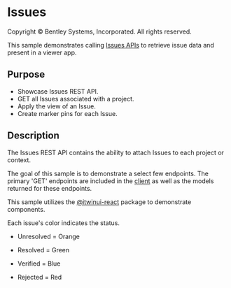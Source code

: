 # Issues

Copyright © Bentley Systems, Incorporated. All rights reserved.

This sample demonstrates calling [Issues APIs](https://developer.bentley.com/api-groups/project-delivery/apis/issues-v1/) to retrieve issue data and present in a viewer app. 

## Purpose
- Showcase Issues REST API.
- GET all Issues associated with a project.
- Apply the view of an Issue.
- Create marker pins for each Issue.

## Description
The Issues REST API contains the ability to attach Issues to each project or context. 

The goal of this sample is to demonstrate a select few endpoints. The primary 'GET' endpoints are included in the [client](./IssuesClient.ts) as well as the models returned for these endpoints.

This sample utilizes the [@itwinui-react](https://itwin.github.io/iTwinUI-react/?path=/story/overview--overview) package to demonstrate components.

Each issue's color indicates the status.

- Unresolved = Orange

- Resolved = Green

- Verified = Blue

- Rejected = Red

